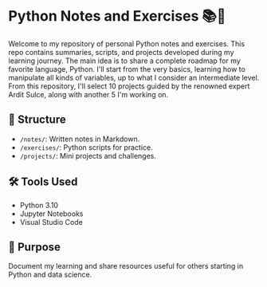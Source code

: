 
# Python Notes and Exercises 📚🐍

Welcome to my repository of personal Python notes and exercises. This repo contains summaries, scripts, and projects developed during my learning journey.
The main idea is to share a complete roadmap for my favorite language, Python. I'll start from the very basics, learning how to manipulate all kinds of variables, up to what I consider an intermediate level. From this repository, I'll select 10 projects guided by the renowned expert Ardit Sulce, along with another 5 I'm working on.

## 📂 Structure
- `/notes/`: Written notes in Markdown.
- `/exercises/`: Python scripts for practice.
- `/projects/`: Mini projects and challenges.

## 🛠️ Tools Used
- Python 3.10
- Jupyter Notebooks
- Visual Studio Code

## 🚀 Purpose
Document my learning and share resources useful for others starting in Python and data science.
